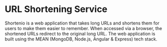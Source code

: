 # URL Shortening Service
Shortenio is a web application that takes long URLs and shortens them for users to make them easier to remember. When accessed via a browser, the shortened URLs redirect to the original long URL. The web application is built using the MEAN (MongoDB, Node.js, Angular & Express) tech stack.
